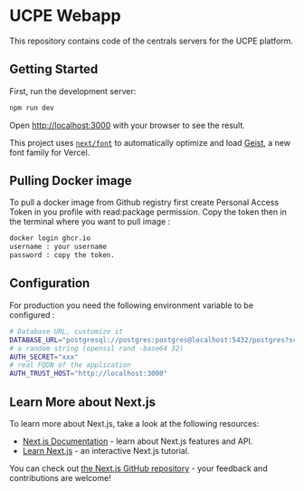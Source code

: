 # UCPE Webapp

This repository contains code of the centrals servers for the UCPE platform.

## Getting Started

First, run the development server:

```bash
npm run dev
```

Open [http://localhost:3000](http://localhost:3000) with your browser to see the result.

This project uses [`next/font`](https://nextjs.org/docs/app/building-your-application/optimizing/fonts) to automatically optimize and load [Geist](https://vercel.com/font), a new font family for Vercel.

## Pulling Docker image

To pull a docker image from Github registry first create Personal Access Token in you profile with read:package permission.
Copy the token then in the terminal where you want to pull image :

```bash
docker login ghcr.io
username : your username
password : copy the token.
```

## Configuration

For production you need the following environment variable to be configured :

```bash
# Database URL, customize it
DATABASE_URL="postgresql://postgres:postgres@localhost:5432/postgres?schema=public"
# a random string (openssl rand -base64 32)
AUTH_SECRET="xxx"
# real FQDN of the application
AUTH_TRUST_HOST="http://localhost:3000"
```

## Learn More about Next.js

To learn more about Next.js, take a look at the following resources:

- [Next.js Documentation](https://nextjs.org/docs) - learn about Next.js features and API.
- [Learn Next.js](https://nextjs.org/learn) - an interactive Next.js tutorial.

You can check out [the Next.js GitHub repository](https://github.com/vercel/next.js) - your feedback and contributions are welcome!
